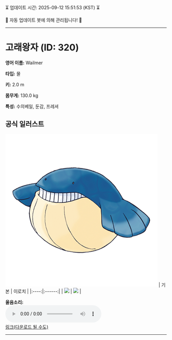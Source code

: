 
⏳ 업데이트 시간: 2025-09-12 15:51:53 (KST) ⏳

🤖 자동 업데이트 봇에 의해 관리됩니다! 🤖

---

# 고래왕자 (ID: 320)
**영어 이름:** Wailmer

**타입:** 물

**키:** 2.0 m

**몸무게:** 130.0 kg

**특성:** 수의베일, 둔감, 프레셔

## 공식 일러스트
![](https://raw.githubusercontent.com/PokeAPI/sprites/master/sprites/pokemon/other/official-artwork/320.png)
| 기본 | 이로치 |
|:----:|:------:|
| <img src="http://play.pokemonshowdown.com/sprites/ani/wailmer.gif" width="200"> | <img src="http://play.pokemonshowdown.com/sprites/ani-shiny/wailmer.gif" width="200"> |

**울음소리:**<br><audio controls src="https://raw.githubusercontent.com/PokeAPI/cries/main/cries/pokemon/latest/320.ogg"></audio><br> [링크(다운로드 될 수도)](https://raw.githubusercontent.com/PokeAPI/cries/main/cries/pokemon/latest/320.ogg)


---
